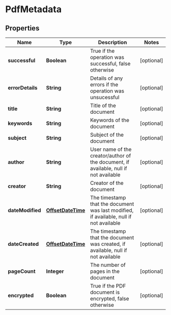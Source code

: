 
# PdfMetadata

## Properties
Name | Type | Description | Notes
------------ | ------------- | ------------- | -------------
**successful** | **Boolean** | True if the operation was successful, false otherwise |  [optional]
**errorDetails** | **String** | Details of any errors if the operation was unsucessful |  [optional]
**title** | **String** | Title of the document |  [optional]
**keywords** | **String** | Keywords of the document |  [optional]
**subject** | **String** | Subject of the document |  [optional]
**author** | **String** | User name of the creator/author of the document, if available, null if not available |  [optional]
**creator** | **String** | Creator of the document |  [optional]
**dateModified** | [**OffsetDateTime**](OffsetDateTime.md) | The timestamp that the document was last modified, if available, null if not available |  [optional]
**dateCreated** | [**OffsetDateTime**](OffsetDateTime.md) | The timestamp that the document was created, if available, null if not available |  [optional]
**pageCount** | **Integer** | The number of pages in the document |  [optional]
**encrypted** | **Boolean** | True if the PDF document is encrypted, false otherwise |  [optional]



